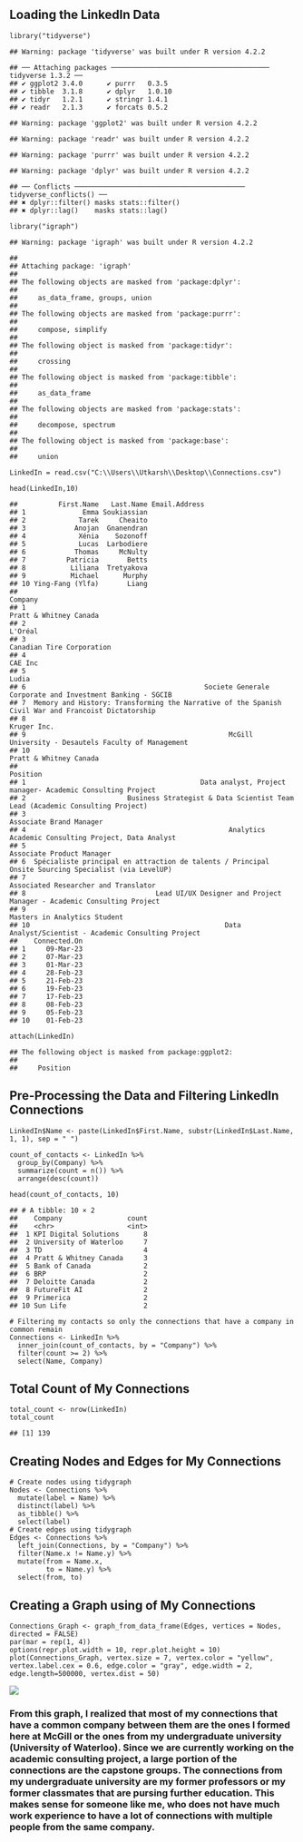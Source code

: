 ## Loading the LinkedIn Data

    library("tidyverse")

    ## Warning: package 'tidyverse' was built under R version 4.2.2

    ## ── Attaching packages ─────────────────────────────────────── tidyverse 1.3.2 ──
    ## ✔ ggplot2 3.4.0      ✔ purrr   0.3.5 
    ## ✔ tibble  3.1.8      ✔ dplyr   1.0.10
    ## ✔ tidyr   1.2.1      ✔ stringr 1.4.1 
    ## ✔ readr   2.1.3      ✔ forcats 0.5.2

    ## Warning: package 'ggplot2' was built under R version 4.2.2

    ## Warning: package 'readr' was built under R version 4.2.2

    ## Warning: package 'purrr' was built under R version 4.2.2

    ## Warning: package 'dplyr' was built under R version 4.2.2

    ## ── Conflicts ────────────────────────────────────────── tidyverse_conflicts() ──
    ## ✖ dplyr::filter() masks stats::filter()
    ## ✖ dplyr::lag()    masks stats::lag()

    library("igraph")

    ## Warning: package 'igraph' was built under R version 4.2.2

    ## 
    ## Attaching package: 'igraph'
    ## 
    ## The following objects are masked from 'package:dplyr':
    ## 
    ##     as_data_frame, groups, union
    ## 
    ## The following objects are masked from 'package:purrr':
    ## 
    ##     compose, simplify
    ## 
    ## The following object is masked from 'package:tidyr':
    ## 
    ##     crossing
    ## 
    ## The following object is masked from 'package:tibble':
    ## 
    ##     as_data_frame
    ## 
    ## The following objects are masked from 'package:stats':
    ## 
    ##     decompose, spectrum
    ## 
    ## The following object is masked from 'package:base':
    ## 
    ##     union

    LinkedIn = read.csv("C:\\Users\\Utkarsh\\Desktop\\Connections.csv")

    head(LinkedIn,10)

    ##          First.Name   Last.Name Email.Address
    ## 1              Emma Soukiassian              
    ## 2             Tarek     Cheaito              
    ## 3            Anojan  Gnanendran              
    ## 4             Xénia    Sozonoff              
    ## 5             Lucas  Larbodiere              
    ## 6            Thomas     McNulty              
    ## 7          Patricia       Betts              
    ## 8           Liliana  Tretyakova              
    ## 9           Michael      Murphy              
    ## 10 Ying-Fang (Ylfa)       Liang              
    ##                                                                                                Company
    ## 1                                                                               Pratt & Whitney Canada
    ## 2                                                                                              L'Oréal
    ## 3                                                                            Canadian Tire Corporation
    ## 4                                                                                              CAE Inc
    ## 5                                                                                                Ludia
    ## 6                                            Societe Generale Corporate and Investment Banking - SGCIB
    ## 7  Memory and History: Transforming the Narrative of the Spanish Civil War and Francoist Dictatorship 
    ## 8                                                                                          Kruger Inc.
    ## 9                                                  McGill University - Desautels Faculty of Management
    ## 10                                                                              Pratt & Whitney Canada
    ##                                                                                               Position
    ## 1                                           Data analyst, Project manager- Academic Consulting Project
    ## 2                         Business Strategist & Data Scientist Team Lead (Academic Consulting Project)
    ## 3                                                                              Associate Brand Manager
    ## 4                                                  Analytics Academic Consulting Project, Data Analyst
    ## 5                                                                            Associate Product Manager
    ## 6  Spécialiste principal en attraction de talents / Principal Onsite Sourcing Specialist (via LevelUP)
    ## 7                                                                 Associated Researcher and Translator
    ## 8                                Lead UI/UX Designer and Project Manager - Academic Consulting Project
    ## 9                                                                         Masters in Analytics Student
    ## 10                                                Data Analyst/Scientist - Academic Consulting Project
    ##    Connected.On
    ## 1     09-Mar-23
    ## 2     07-Mar-23
    ## 3     01-Mar-23
    ## 4     28-Feb-23
    ## 5     21-Feb-23
    ## 6     19-Feb-23
    ## 7     17-Feb-23
    ## 8     08-Feb-23
    ## 9     05-Feb-23
    ## 10    01-Feb-23

    attach(LinkedIn)

    ## The following object is masked from package:ggplot2:
    ## 
    ##     Position

## Pre-Processing the Data and Filtering LinkedIn Connections

    LinkedIn$Name <- paste(LinkedIn$First.Name, substr(LinkedIn$Last.Name, 1, 1), sep = " ")

    count_of_contacts <- LinkedIn %>%
      group_by(Company) %>%
      summarize(count = n()) %>%
      arrange(desc(count))

    head(count_of_contacts, 10)

    ## # A tibble: 10 × 2
    ##    Company                count
    ##    <chr>                  <int>
    ##  1 KPI Digital Solutions      8
    ##  2 University of Waterloo     7
    ##  3 TD                         4
    ##  4 Pratt & Whitney Canada     3
    ##  5 Bank of Canada             2
    ##  6 BRP                        2
    ##  7 Deloitte Canada            2
    ##  8 FutureFit AI               2
    ##  9 Primerica                  2
    ## 10 Sun Life                   2

    # Filtering my contacts so only the connections that have a company in common remain
    Connections <- LinkedIn %>%
      inner_join(count_of_contacts, by = "Company") %>%
      filter(count >= 2) %>%
      select(Name, Company)

## Total Count of My Connections

    total_count <- nrow(LinkedIn)
    total_count

    ## [1] 139

## Creating Nodes and Edges for My Connections

    # Create nodes using tidygraph
    Nodes <- Connections %>%
      mutate(label = Name) %>%
      distinct(label) %>%
      as_tibble() %>%
      select(label)
    # Create edges using tidygraph
    Edges <- Connections %>%
      left_join(Connections, by = "Company") %>%
      filter(Name.x != Name.y) %>%
      mutate(from = Name.x,
             to = Name.y) %>%
      select(from, to)

## Creating a Graph using of My Connections

    Connections_Graph <- graph_from_data_frame(Edges, vertices = Nodes, directed = FALSE)
    par(mar = rep(1, 4))
    options(repr.plot.width = 10, repr.plot.height = 10)
    plot(Connections_Graph, vertex.size = 7, vertex.color = "yellow", vertex.label.cex = 0.6, edge.color = "gray", edge.width = 2, edge.length=500000, vertex.dist = 50)

![](Exercise-1_files/figure-markdown_strict/Graph-1.png)

### From this graph, I realized that most of my connections that have a common company between them are the ones I formed here at McGill or the ones from my undergraduate university (University of Waterloo). Since we are currently working on the academic consulting project, a large portion of the connections are the capstone groups. The connections from my undergraduate university are my former professors or my former classmates that are pursing further education. This makes sense for someone like me, who does not have much work experience to have a lot of connections with multiple people from the same company.

